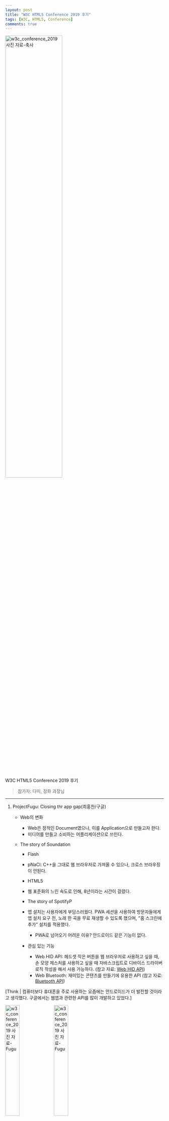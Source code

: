 ```yaml
---
layout: post
title: "W3C HTML5 Conference 2019 후기"
tags: [W3C, HTML5, Conference]
comments: true
---
```


<img src="https://user-images.githubusercontent.com/57103028/67919014-0d8c7400-fbe2-11e9-8125-68af3ccda5b1.jpg" alt="w3c_conference_2019 사진 자료-축사" width="60%">

W3C HTML5 Conference 2019 후기

> 참가자: 다미, 정화 과장님


---

1.	ProjectFugu: Closing thr app gap(최홍찬/구글)

	-	Web의 변화
		-	Web은 정적인 Document였으나, 이를 Application으로 만들고자 한다.
		-	미디어를 만들고 소비하는 어플리케이션으로 쓰인다.
	-	The story of Soundation

		-	Flash
		-	pNaCl: C++을 그대로 웹 브라우저로 가져올 수 있으나, 크로스 브라우징이 안된다.
		-	HTML5
		-	웹 표준화의 느린 속도로 인해, 8년이라는 시간이 걸렸다.
		-	The story of SpotifyP
		-	앱 설치는 사용자에게 부담스러웠다. PWA 세션을 사용하여 방문자들에게 앱 설치 요구 전, 노래 한 곡을 무료 재생할 수 있도록 했으며, "홈 스크린에 추가" 설치를 적용했다.
			-	PWA로 넘어오기 어려운 이유? 안드로이드 같은 기능이 없다.
		-	관심 있는 기능

			-	Web HID API: 헤드셋 작은 버튼을 웹 브라우저로 사용하고 싶을 때, 손 모양 제스처를 사용하고 싶을 때 자바스크립트로 디바이스 드라이버 로직 작성을 해서 사용 가능하다. (참고 자료: [Web HID API](wicg.github.io/webhid/)\)
			-	Web Bluetooth: 재미있는 콘텐츠를 만들기에 유용한 API (참고 자료: [Bluetooth API](bluetooth.rocks/batmobile/)\)

\[Think | 컴퓨터보다 휴대폰을 주로 사용하는 요즘에는 안드로이드가 더 발전할 것이라고 생각했다. 구글에서는 웹앱과 관련한 API를 많이 개발하고 있었다.]

<img src="https://user-images.githubusercontent.com/57103028/67919039-23019e00-fbe2-11e9-8e81-72b0208da696.jpg" alt="w3c_conference_2019 사진 자료-Fugu" width="30%"> <img src="https://user-images.githubusercontent.com/57103028/67919042-2563f800-fbe2-11e9-8bce-3551c06c1ed7.jpg" alt="w3c_conference_2019 사진 자료-Fugu" width="30%">

---

1.	Move the Web Forward(김효/네이버)
	-	플러그인 설치 없는 웹 환경을 위한 노력을 하고 있다.
		-	웹 인증서 API 표준화 제안: 2019 TTA 국내 표준 제안 중
	-	Better Ads
		-	광고를 아예 없앨 수는 없으나, CBA 표준을 적용한 건강한 광고 생태계 만들기

\[Think | 없앨 수 없다면 좋은 방향으로 시도하는 관점이 참 좋다.]

<img src="https://user-images.githubusercontent.com/57103028/67919050-2ac14280-fbe2-11e9-9f51-dd50ac77dba7.jpg" alt="w3c_conference_2019 사진 자료-웨일" width="30%">

---

1.	민간 500대 웹사이트 플러그인 개선 현황 및 향후 계획(안)(최영준/KISA)
	-	어도비는 2020년부터 플래시 기술 지원 및 배포 중단에 대해 공식 발표하였으며, HTML5 등 웹 표준 기술을 활용할 것을 권고했다.
	-	과거 인터넷 익스플로러 사용 비중이 높았으나, 크롬 등 다른 브라우저 사용 비중 증가했다.
	-	플래시는 기술 지원 중단으로 인한 보안 사고(랜섬웨어, 정보 유출 등) 위협에 노출된다.
		-	플래시 컨텐츠 사용으로 피해가 발생하면 운영자와 제휴사가 책임져야 한다.

<img src="https://user-images.githubusercontent.com/57103028/67919053-2c8b0600-fbe2-11e9-976a-5ca1c503e397.jpg" alt="w3c_conference_2019 사진 자료-플러그인 개발" width="30%"> <img src="https://user-images.githubusercontent.com/57103028/67919056-2e54c980-fbe2-11e9-9b23-6bae1c730230.jpg" alt="w3c_conference_2019 사진 자료-플러그인 개발" width="30%"> <img src="https://user-images.githubusercontent.com/57103028/67919062-30b72380-fbe2-11e9-8cc6-52128d82341f.jpg" alt="w3c_conference_2019 사진 자료-플러그인 개발" width="30%">

\[Think | 플래시에서 해왔던 애니메이션을 자바스크립트로 구현할 수 있도록 공부하면 좋겠다.]

---

1.	다음 통합검색 로딩 속도 개선 삽질기(김정윤/카카오)

<img src="https://user-images.githubusercontent.com/57103028/67919068-33b21400-fbe2-11e9-9025-8b535d854212.jpg" alt="w3c_conference_2019 사진 자료-최적화" width="30%"> <img src="https://user-images.githubusercontent.com/57103028/67919069-357bd780-fbe2-11e9-863a-6c9bab7faa26.jpg" alt="w3c_conference_2019 사진 자료-최적화" width="30%"> <img src="https://user-images.githubusercontent.com/57103028/67919064-31e85080-fbe2-11e9-9cc3-b820273467f5.jpg" alt="w3c_conference_2019 사진 자료-최적화" width="30%">

\[Think | 이해하기에는 고난이도의 강의였다.]

---

1.	SVG를 배경이미지로 활용한 아이콘 삽질기(오혜진/Coinone)

	-	아이콘 폰트
		-	Bootstrap Glyphicon, Font Awesome
		-	클래스명으로 쉽게 아이콘을 불러올 수 있다.
		-	벡터 그래픽을 이용하기 때문에 사이즈 변경이 용이하다.
		-	일반 텍스트에 적용할 수 있는 CSS를 사용할 수 있다.
	-	SVG
		-	`<img src=“icon.svg”>` 이미지 파일로 사용한다.
		-	문제점: fill 값에는 hex 코드를 넣을 수 없다.
	-	Sass를 통해 색상 변환이 용이한 function 만들기`
		  @function svgIcon($color)
		 $color: rgba($color, 0.999)
		 $icon: "data:image/svg+xml,%3Csvg xmlns='http://www.w3.org/2000/svg'
		viewBox='0 0 60 60'%3E%3Cpolygon fill='#{$color}' points='20.62 55.62
		45.74 30.5 20.62 5.38 16.38 9.62 37.26 30.5 16.38 51.38 20.62 55.62'/
		%3E%3C/svg%3E"
		 @return url($icon)
		.icon
		 display: inline-block
		 width: 1em
		 height: 1em
		 background: svgIcon(#1772f8) no-repeat
		`

<img src="https://user-images.githubusercontent.com/57103028/67919071-37459b00-fbe2-11e9-9b76-29d1ff19c6a4.jpg" alt="w3c_conference_2019 사진 자료-SVG" width="30%"> <img src="https://user-images.githubusercontent.com/57103028/67919074-390f5e80-fbe2-11e9-9747-b12bf584415b.jpg" alt="w3c_conference_2019 사진 자료-SVG" width="30%"> <img src="https://user-images.githubusercontent.com/57103028/67919078-3ad92200-fbe2-11e9-982f-8a904216beab.jpg" alt="w3c_conference_2019 사진 자료-SVG" width="30%"> <img src="https://user-images.githubusercontent.com/57103028/67919079-3c0a4f00-fbe2-11e9-9f79-6f0f4e9b83a1.jpg" alt="w3c_conference_2019 사진 자료-SVG" width="30%"> <img src="https://user-images.githubusercontent.com/57103028/67919028-1aa96300-fbe2-11e9-9f3e-743635b9ab2e.jpg" alt="w3c_conference_2019 사진 자료-SVG" width="30%">

\[Think | SVG를 알고 있었지만, 실무에서 사용해본 적이 없다. 기본적인 도형 아이콘을 나중에는 사용해볼 수 있도록 연습해보면 좋겠다.]

---

1.	코딩도 디자인이다, 디자이너가 잘하면 더 좋을 코딩 이야기(유준모/스튜디오밀)([자료](https://studiomeal.com/data/html5con2019//)\)
	-	3D API인 WebGL을 활용하면 좋다.
	-	게임개발+수학 관련 책을 읽으면 좋다.
	-	삼각함수를 활용한 애니메이션 구현에 대한 예제가 자료에 있다.

\[Think | "스스로의 한계를 규정하지 않기", "태어나면서부터 개발자였던 사람은 없다."라는 이야기도 해주시고, 자바스크립트를 활용한 다양한 예제로 새로운 눈을 뜨게 됐다.]

---

1.	마무리
	-	시·공간을 초월해서 소통과 협력이 가능한 웹, 웹을 더 공부해야 하는 이유를 알게 됐다.
	-	앱이 각광받고 있다는 이유로 웹이 많이 소홀해질 것이라고 생각했던 편견을 깨주는 컨퍼런스였다. 열심히 해야겠다.
